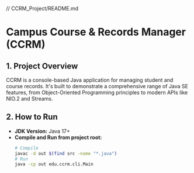 // CCRM_Project/README.md
# Campus Course & Records Manager (CCRM)

## 1. Project Overview
CCRM is a console-based Java application for managing student and course records. It's built to demonstrate a comprehensive range of Java SE features, from Object-Oriented Programming principles to modern APIs like NIO.2 and Streams.

## 2. How to Run
- **JDK Version:** Java 17+
- **Compile and Run from project root:**
  ```bash
  # Compile
  javac -d out $(find src -name "*.java")
  # Run
  java -cp out edu.ccrm.cli.Main